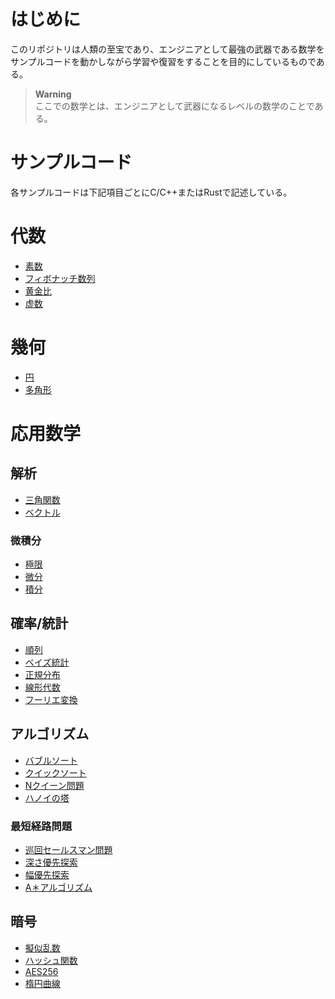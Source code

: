 # はじめに
このリポジトリは人類の至宝であり、エンジニアとして最強の武器である数学を  
サンプルコードを動かしながら学習や復習をすることを目的にしているものである。  

> **Warning**  
> ここでの数学とは、エンジニアとして武器になるレベルの数学のことである。

# サンプルコード
各サンプルコードは下記項目ごとにC/C++またはRustで記述している。

# 代数

- [素数](doc/tbd.md)
- [フィボナッチ数列](doc/tbd.md)
- [黄金比](doc/tbd.md)
- [虚数](doc/tbd.md)

# 幾何

- [円](doc/tbd.md)
- [多角形](doc/tbd.md)

# 応用数学

## 解析

- [三角関数](doc/math/trigonometric/trigonometric.md)
- [ベクトル](doc/tbd.md)

### 微積分

- [極限](doc/tbd.md)
- [微分](doc/tbd.md)
- [積分](doc/tbd.md)

## 確率/統計

- [順列](doc/tbd.md)
- [ベイズ統計](doc/tbd.md)
- [正規分布](doc/tbd.md)
- [線形代数](doc/tbd.md)
- [フーリエ変換](doc/tbd.md)

## アルゴリズム

- [バブルソート](doc/tbd.md)
- [クイックソート](doc/tbd.md)
- [Nクイーン問題](doc/algo/n_queen/nq.md)
- [ハノイの塔](doc/tbd.md)

### 最短経路問題

- [巡回セールスマン問題](doc/algo/tsp/tsp.md)
- [深さ優先探索](doc/algo/dfs/dfs.md)
- [幅優先探索](doc/algo/bfs/bfs.md)
- [A＊アルゴリズム](doc/algo/a_star/a_star.md)

## 暗号

- [擬似乱数](doc/crypto/rand/rand.md)
- [ハッシュ関数](doc/crypto/hash/hash.md)
- [AES256](doc/crypto/aes/aes.md)
- [楕円曲線](doc/crypto/ecc/ecc.md)
